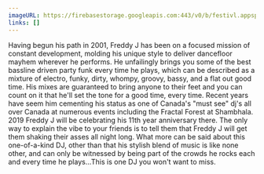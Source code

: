 ```yaml
---
imageURL: https://firebasestorage.googleapis.com:443/v0/b/festivl.appspot.com/o/userContent%2F018AA506-4B62-4DAF-A750-B03D69331E30.png?alt=media&token=c297be24-d8ef-4b5f-a11a-3d259887cafd
links: []
---
```

Having begun his path in 2001, Freddy J has been on a focused mission of constant development, molding his unique style to deliver dancefloor mayhem wherever he performs. He unfailingly brings you some of the best bassline driven party funk every time he plays, which can be described as a mixture of electro, funky, dirty, whompy, groovy, bassy, and a flat out good time. His mixes are guaranteed to bring anyone to their feet and you can count on it that he'll set the tone for a good time, every time. Recent years have seem him cementing his status as one of Canada's "must see" dj's all over Canada at numerous events including the Fractal Forest at Shambhala. 2019 Freddy J will be celebrating his 11th year anniversary there. The only way to explain the vibe to your friends is to tell them that Freddy J will get them shaking their asses all night long. What more can be said about this one-of-a-kind DJ, other than that his stylish blend of music is like none other, and can only be witnessed by being part of the crowds he rocks each and every time he plays...This is one DJ you won't want to miss.